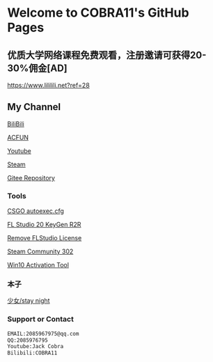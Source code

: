 # Welcome to COBRA11's GitHub Pages

## 优质大学网络课程免费观看，注册邀请可获得20-30%佣金[AD] 
https://www.lililili.net?ref=28

## My Channel
[BiliBili](https://space.bilibili.com/21016018)

[ACFUN](https://www.acfun.cn/u/13268855)

[Youtube](https://www.youtube.com/channel/UC6bz1csHtb0J1y1uUX1QbQQ)

[Steam](http://steamcommunity.com/id/CNCOBRA11)

[Gitee Repository](https://gitee.com/COBRA11/JackCobra/blob/master/README.md)


### Tools

[CSGO autoexec.cfg](https://jackcobra11.github.io/autoexec.cfg)

[FL Studio 20 KeyGen R2R](https://gitee.com/COBRA11/JackCobra/raw/master/FLStudio20KeyGenR2R.exe)

[Remove FLStudio License](https://jackcobra11.github.io/REMOVE_FLStudio_License.reg)

[Steam Community 302](https://gitee.com/COBRA11/PULL/raw/master/steam302.zip)

[Win10 Activation Tool](https://jackcobra11.github.io/DigitalLicense.zip)

### 本子

[少女/stay night](https://jackcobra11.github.io/本子/Shoujo_staynight.html)




### Support or Contact
```markdown
EMAIL:2085967975@qq.com
QQ:2085976795
Youtube:Jack Cobra
Bilibili:COBRA11
```
